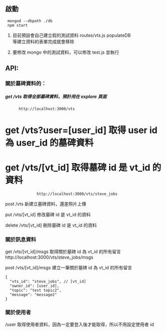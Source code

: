 啟動
-------------------
```
 mongod --dbpath ./db          
 npm start
```
 1. 目前預設會自己建立假的測試資料 routes/vts.js populateDB      
    等建立資料的表單完成就會移除      

 2. 要修改 mongo 中的測試資料，可以修改 test.js 並執行

API:
-------------------
### 關於墓碑資料的：

##### get /vts  取得全部墓碑資料，預計用在 explore 頁面             
          http://localhost:3000/vts

# get /vts?user=[user_id]  取得 user id 為 user_id 的墓碑資料

# get /vts/[vt_id]  取得墓碑 id 是 vt_id 的資料                
                  http://localhost:3000/vts/steve_jobs

post /vts  新建立墓碑資料，還差照片上傳

put /vts/[vt_id]  修改墓碑 id 是 vt_id 的資料

delete /vts/[vt_id]  刪除墓碑 id 是 vt_id 的資料

### 關於訊息資料

get /vts/[vt_id]/msgs  取得關於墓碑 id 為 vt_id 的所有留言            
                   http://localhost:3000/vts/steve_jobs/msgs

post /vts/[vt_id]/msgs  建立一筆關於墓碑 id 為 vt_id 的所有留言    
```
{
  "vts_id": "steve_jobs", // [vt_id]
  "owner_id": [user_id],
  "topic": "test topic2",
  "message": "message2"
}
```
### 關於使用者

/user  取得使用者資料，因為一定要登入後才能取得，所以不用設定使用者 id